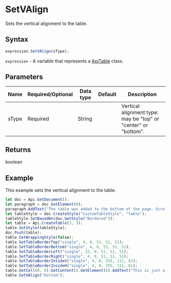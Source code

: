 # SetVAlign

Sets the vertical alignment to the table.

## Syntax

```javascript
expression.SetVAlign(sType);
```

`expression` - A variable that represents a [ApiTable](../ApiTable.md) class.

## Parameters

| **Name** | **Required/Optional** | **Data type** | **Default** | **Description** |
| ------------- | ------------- | ------------- | ------------- | ------------- |
| sType | Required | String |  | Vertical alignment type: may be "top" or "center" or "bottom". |

## Returns

boolean

## Example

This example sets the vertical alignment to the table.

```javascript
let doc = Api.GetDocument();
let paragraph = doc.GetElement(0);
paragraph.AddText("The table was added to the bottom of the page. Scroll down to see it."); 
let tableStyle = doc.CreateStyle("CustomTableStyle", "table");
tableStyle.SetBasedOn(doc.GetStyle("Bordered"));
let table = Api.CreateTable(3, 3);
table.SetStyle(tableStyle);
doc.Push(table);
table.SetWrappingStyle(false);
table.SetTableBorderTop("single", 4, 0, 51, 51, 51);
table.SetTableBorderBottom("single", 4, 0, 51, 51, 51);
table.SetTableBorderLeft("single", 32, 0, 51, 51, 51);
table.SetTableBorderRight("single", 4, 0, 51, 51, 51);
table.SetTableBorderInsideV("single", 4, 0, 255, 111, 61);
table.SetTableBorderInsideH("single", 4, 0, 255, 111, 61);
table.GetCell(0, 0).GetContent().GetElement(0).AddText("This is just a sample text.");
table.SetVAlign("bottom");
```
